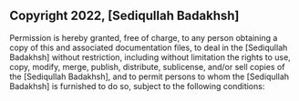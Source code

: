 ## Copyright 2022, [Sediqullah Badakhsh]

Permission is hereby granted, free of charge, to any person obtaining a copy of this and associated documentation files, to deal in the [Sediqullah Badakhsh] without restriction, including without limitation the rights to use, copy, modify, merge, publish, distribute, sublicense, and/or sell copies of the [Sediqullah Badakhsh], and to permit persons to whom the [Sediqullah Badakhsh] is furnished to do so, subject to the following conditions:
